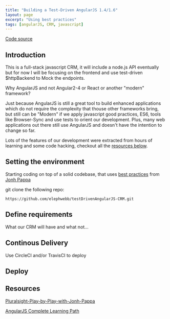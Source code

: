 ```yaml
---
title: "Building a Test-Driven AngularJS 1.4/1.6"
layout: page
excerpt: "Using best practices"
tags: [angularJS, CRM, javascript]
---
```


[Code source](https://elephwebb.github.io/testDrivenAngularJS-CRM/)


## Introduction ##

This is a full-stack javascript CRM, it will include a node.js API eventually but for now I will be focusing on the frontend and use test-driven $httpBackend to Mock the endpoints.

Why AngularJS and not Angular2-4 or React or another "modern" framework?

Just because AngularJS is still a great tool to build enhanced applications which do not require the complexity that thouse other frameworks bring, but still can be "Modern" if we apply javascript good practices, ES6, tools like Browser-Sync and use tests to orient our development. Plus, many web applications out there still use AngularJS and doesn't have the intention to change so far.


Lots of the features of our development were extracted from hours of learning and some code hacking, checkout all the [resources below](#resources).


## Setting the environment ##

Starting coding on top of a solid codebase, that uses [best practices](https://github.com/johnpapa/angular-styleguide/blob/master/a1/README.md) from [Jonh Pappa](https://johnpapa.net/angular-style-guide/)

git clone the following repo:
``` 
https://github.com/elephwebb/testDrivenAngularJS-CRM.git
```


## Define requirements ##

What our CRM will have and what not...



## Continous Delivery ##

Use CircleCI and/or TravisCI to deploy

## Deploy ##



## Resources ##

[Pluralsight-Play-by-Play-with-Jonh-Pappa](https://www.pluralsight.com/courses/play-by-play-papa-bell)

[AngularJS Complete Learning Path](https://www.pluralsight.com/paths/angular-js)